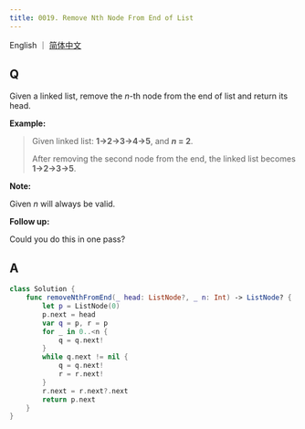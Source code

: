 ```yaml
---
title: 0019. Remove Nth Node From End of List
---
```


English ｜ [简体中文](leetcode/0019)



## Q

Given a linked list, remove the *n*-th node from the end of list and return its head.

**Example:**

>Given linked list: **1->2->3->4->5**, and ***n* = 2**.
>
>After removing the second node from the end, the linked list becomes **1->2->3->5**.

**Note:**

Given *n* will always be valid.

**Follow up:**

Could you do this in one pass?



## A

```swift
class Solution {
    func removeNthFromEnd(_ head: ListNode?, _ n: Int) -> ListNode? {
        let p = ListNode(0)
        p.next = head
        var q = p, r = p
        for _ in 0..<n {
            q = q.next!
        }
        while q.next != nil {
            q = q.next!
            r = r.next!
        }
        r.next = r.next?.next
        return p.next
    }
}
```

